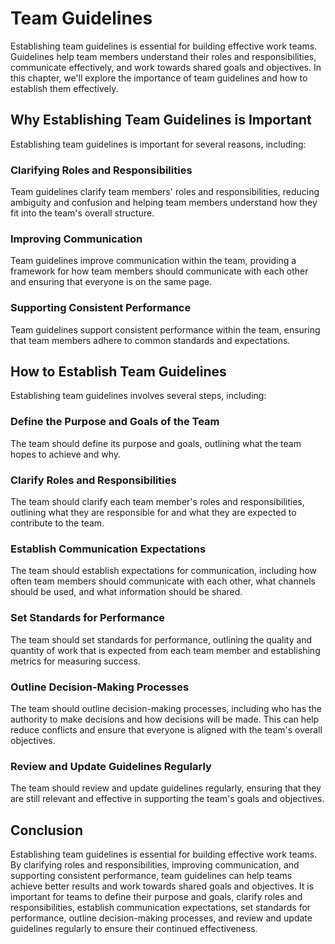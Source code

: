 # Team Guidelines

Establishing team guidelines is essential for building effective work teams. Guidelines help team members understand their roles and responsibilities, communicate effectively, and work towards shared goals and objectives. In this chapter, we'll explore the importance of team guidelines and how to establish them effectively.

## Why Establishing Team Guidelines is Important

Establishing team guidelines is important for several reasons, including:

### Clarifying Roles and Responsibilities

Team guidelines clarify team members' roles and responsibilities, reducing ambiguity and confusion and helping team members understand how they fit into the team's overall structure.

### Improving Communication

Team guidelines improve communication within the team, providing a framework for how team members should communicate with each other and ensuring that everyone is on the same page.

### Supporting Consistent Performance

Team guidelines support consistent performance within the team, ensuring that team members adhere to common standards and expectations.

## How to Establish Team Guidelines

Establishing team guidelines involves several steps, including:

### Define the Purpose and Goals of the Team

The team should define its purpose and goals, outlining what the team hopes to achieve and why.

### Clarify Roles and Responsibilities

The team should clarify each team member's roles and responsibilities, outlining what they are responsible for and what they are expected to contribute to the team.

### Establish Communication Expectations

The team should establish expectations for communication, including how often team members should communicate with each other, what channels should be used, and what information should be shared.

### Set Standards for Performance

The team should set standards for performance, outlining the quality and quantity of work that is expected from each team member and establishing metrics for measuring success.

### Outline Decision-Making Processes

The team should outline decision-making processes, including who has the authority to make decisions and how decisions will be made. This can help reduce conflicts and ensure that everyone is aligned with the team's overall objectives.

### Review and Update Guidelines Regularly

The team should review and update guidelines regularly, ensuring that they are still relevant and effective in supporting the team's goals and objectives.

## Conclusion

Establishing team guidelines is essential for building effective work teams. By clarifying roles and responsibilities, improving communication, and supporting consistent performance, team guidelines can help teams achieve better results and work towards shared goals and objectives. It is important for teams to define their purpose and goals, clarify roles and responsibilities, establish communication expectations, set standards for performance, outline decision-making processes, and review and update guidelines regularly to ensure their continued effectiveness.

